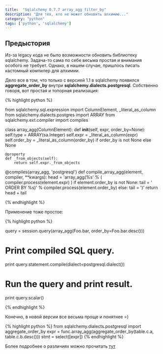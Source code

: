 ```yaml
---
title:  "Sqlalchemy 0.7.7 array_agg filter_by"
description: "Для тех, кто не может обновить алхимию..."
category: "python"
tags: ['python', 'sqlalchemy']
---
```


## Предыстория

Из-за legacy кода не было возможности обновить библиотеку sqlalchemy. Задача-то сама по себе весьма простая и внимания особого не требует.
Однако, в нашем случае, пришлось писать кастомный компилер для алхимии.

Дело все в том, что только с версией 1.1 в sqlalchemy появился **aggregate\_order\_by** внутри **sqlalchemy.dialects.postgresql**. 
Собственно говоря, вот простая и топорная реализация:

{% highlight python %}

from sqlalchemy.sql.expression import ColumnElement, _literal_as_column
from sqlalchemy.dialects.postgres import ARRAY
from sqlalchemy.ext.compiler import compiles

class array_agg(ColumnElement):
    def __init__(self, expr, order_by=None):
        self.type = ARRAY(sa.Integer)
        self.expr = _literal_as_column(expr)
        self.order_by = _literal_as_column(order_by) if order_by is not None else None

    @property
    def _from_objects(self):
        return self.expr._from_objects

@compiles(array_agg, 'postgresql')
def compile_array_agg(element, compiler, **kwargs):
    head = 'array_agg(%s' % (
        compiler.process(element.expr)
    )
    if element.order_by is not None:
        tail = ' ORDER BY %s)' % compiler.process(element.order_by)
    else:
        tail = ')'
    return head + tail

{% endhighlight %}

Применение тоже простое:

{% highlight python %}

query = session.query(array_agg(Foo.bar, order_by=Foo.bar.desc()))

# Print compiled SQL query.
print query.statement.compile(dialect=postgresql.dialect())

# Run the query and print result.
print query.scalar()

{% endhighlight %}

Конечно, в новой версии все весьма проще и понятнее =)

{% highlight python %}
from sqlalchemy.dialects.postgresql import aggregate_order_by
expr = func.array_agg(aggregate_order_by(table.c.a, table.c.b.desc()))
stmt = select([expr])
{% endhighlight %}

Более подробнее о различиях можно прочитать [тут][1]

[1]: http://docs.sqlalchemy.org/en/latest/changelog/migration_11.html